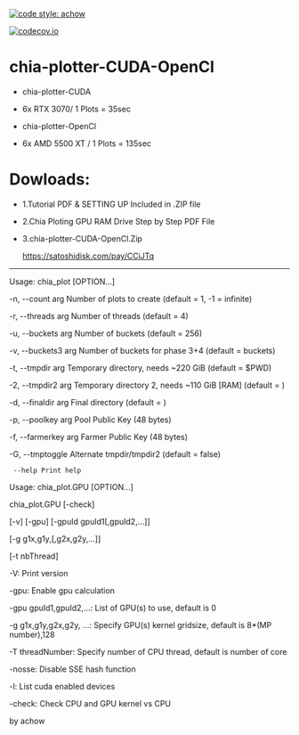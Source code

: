 [![code style: achow](https://img.shields.io/badge/code_style-prettier-ff69b4.svg?style=flat-square)](https://github.com/achow1o1)
<p><cd><p><a href="https://github.com/achow1o1/ASIC-Bitcoin-privatekey-Miner" rel="nofollow"><img src="https://camo.githubusercontent.com/0a47442b4a3342164618c1838f886fbbf2db735b585a8ba985b320318f0132bc/68747470733a2f2f696d672e736869656c64732e696f2f636f6465636f762f632f6769746875622f6477796c2f686170692d617574682d6a7774322e7376673f6d61784167653d32353932303030" alt="codecov.io " data-canonical-src="https://img.shields.io/codecov/c/github/dwyl/hapi-auth-jwt2.svg?maxAge=2592000" style="max-width:100%;"></a></p>

# chia-plotter-CUDA-OpenCl


+ chia-plotter-CUDA
+ 6x RTX 3070/ 1 Plots = 35sec

+ chia-plotter-OpenCl
+ 6x AMD 5500 XT / 1 Plots = 135sec

# Dowloads: 
     
+ 1.Tutorial PDF & SETTING UP Included in .ZIP file
+ 2.Chia Ploting GPU RAM Drive Step by Step PDF File
+ 3.chia-plotter-CUDA-OpenCl.Zip
     
  https://satoshidisk.com/pay/CCiJTq
     
 -----------------------------------------------------


Usage: chia_plot [OPTION...]

-n, --count arg Number of plots to create (default = 1, -1 = infinite)

-r, --threads arg Number of threads (default = 4)

-u, --buckets arg Number of buckets (default = 256)

-v, --buckets3 arg Number of buckets for phase 3+4 (default = buckets)

-t, --tmpdir arg Temporary directory, needs ~220 GiB (default = $PWD)

-2, --tmpdir2 arg Temporary directory 2, needs ~110 GiB [RAM] (default = )

-d, --finaldir arg Final directory (default = )

-p, --poolkey arg Pool Public Key (48 bytes)

-f, --farmerkey arg Farmer Public Key (48 bytes)

-G, --tmptoggle Alternate tmpdir/tmpdir2 (default = false)

     --help Print help

Usage: chia_plot.GPU [OPTION...]

chia_plot.GPU [-check] 

[-v] [-gpu] [-gpuId gpuId1[,gpuId2,...]] 

[-g g1x,g1y,[,g2x,g2y,...]] 

[-t nbThread]

-V: Print version

-gpu: Enable gpu calculation

-gpu gpuId1,gpuId2,...: List of GPU(s) to use, default is 0

-g g1x,g1y,g2x,g2y, ...: Specify GPU(s) kernel gridsize, default is 8*(MP number),128

-T threadNumber: Specify number of CPU thread, default is number of core

-nosse: Disable SSE hash function

-l: List cuda enabled devices

-check: Check CPU and GPU kernel vs CPU
     

by 
achow
